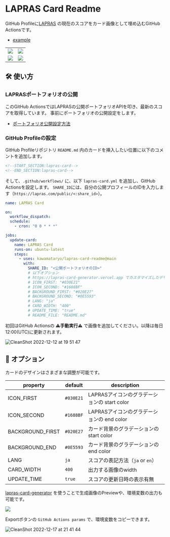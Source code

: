 # LAPRAS Card Readme

GitHub Profileに[LAPRAS](https://lapras.com) の現在のスコアをカード画像として埋め込むGitHub Actionsです。

- [example](https://github.com/kawamataryo)

|||
|---|---|
|<img src="https://lapras-card-generator.vercel.app/api/svg?e=4.26&b=3.48&i=4.05&b1=%23020E27&b2=%230E5593&i1=%23030E21&i2=%231688BF&l=ja" >|<img src="https://lapras-card-generator.vercel.app/api/svg?e=2.80&b=4.51&i=3.28&b1=%23232323&b2=%236d6d6d&i1=%23212121&i2=%23818181&l=en" >|
|<img src="https://lapras-card-generator.vercel.app/api/svg?e=4.50&b=2.51&i=3.28&b1=%23f08d9a&b2=%23ffcfd5&i1=%23f97f90&i2=%23ffc7cd&l=ja" >|<img src="https://lapras-card-generator.vercel.app/api/svg?e=3.5&i=4.00&b1=%23004736&b2=%2300bf8f&i1=%23007b5c&i2=%2300bf8f&l=en" >|

## 🛠️ 使い方

### LAPRASポートフォリオの公開
このGitHub ActionsではLAPRASの公開ポートフォリオAPIを叩き、最新のスコアを取得しています。
事前にポートフォリオの公開設定をします。

* [ポートフォリオ公開設定方法](https://talent-help.lapras.com/ja/articles/3106144-%E3%83%9D%E3%83%BC%E3%83%88%E3%83%95%E3%82%A9%E3%83%AA%E3%82%AA%E3%82%92%E5%85%AC%E9%96%8B%E3%81%99%E3%82%8B)

### GitHub Profileの設定

GitHub Profileリポジトリ `README.md` 内のカードを挿入したい位置に以下のコメントを追加します。

```md
<!--START_SECTION:lapras-card-->
<!--END_SECTION:lapras-card-->
```

そして、`.github/workflows/` に、以下 `lapras-card.yml` を追加し、GitHub Actionsを設定します。
`SHARE_ID`には、自分の公開プロフィールのIDを入力します（`https://lapras.com/public/<:share_id>`）。

```yml
name: LAPRAS Card

on:
  workflow_dispatch:
  schedule:
    - cron: "0 0 * * *"

jobs:
  update-card:
    name: LAPRAS Card
    runs-on: ubuntu-latest
    steps:
      - uses: kawamataryo/lapras-card-readme@main
        with:
          SHARE_ID: "<公開ポートフォリオのID>"
          # 以下オプション
          # https://lapras-card-generator.vercel.app でカスタマイズしたデザインを設定可能
          # ICON_FIRST: "#030E21"
          # ICON_SECOND: "#1688BF"
          # BACKGROUND_FIRST: "#020E27"
          # BACKGROUND_SECOND: "#0E5593"
          # LANG: "ja"
          # CARD_WIDTH: "400"
          # UPDATE_TIME: "true"
          # README_FILE: "README.md"
```

初回はGitHub Actionsの **⚠手動実行⚠️** で画像を追加してください。以降は毎日12:00(UTC)に更新されます。

![CleanShot 2022-12-12 at 19 51 47](https://user-images.githubusercontent.com/11070996/207027299-5f667477-a812-448b-9997-192f202181d9.png)

## 🎨 オプション

カードのデザインはさまざまな調整が可能です。

|property|default|description|
|---|---|---|
|ICON_FIRST|`#030E21`|LAPRASアイコンのグラデーションの start color|
|ICON_SECOND|`#1688BF`|LAPRASアイコンのグラデーションの end color|
|BACKGROUND_FIRST|`#020E27`|カード背景のグラデーションの start color|
|BACKGROUND_END|`#0E5593`|カード背景のグラデーションの end color|
|LANG|`ja`|スコアの表記方法（`ja` or `en`）|
|CARD_WIDTH|`400`|出力する画像のwidth|
|UPDATE_TIME|`true`|スコアの更新日時の表示有無|

[lapras-card-generator](https://lapras-card-generator.vercel.app) を使うことで生成画像のPreviewや、環境変数の出力も可能です。

<a href="https://lapras-card-generator.vercel.app"><img src="https://user-images.githubusercontent.com/11070996/207026772-5e0d8417-b3b1-47ec-9532-8529f22fd068.png"></a>

Exportボタンの `GitHub Actions params` で、環境変数をコピーできます。

![CleanShot 2022-12-17 at 21 41 44](https://user-images.githubusercontent.com/11070996/208242401-decb0cbb-c2dd-4ce4-832b-8ae83d6e74aa.png)
